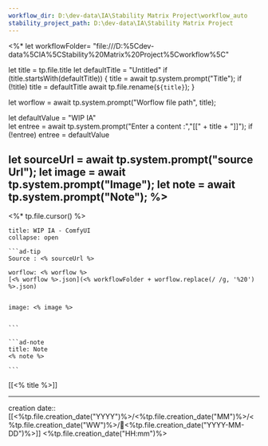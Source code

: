 ```yaml
---
workflow_dir: D:\dev-data\IA\Stability Matrix Project\workflow_auto
stability_project_path: D:\dev-data\IA\Stability Matrix Project
---
```

<%*
let workflowFolder= "file:///D:%5Cdev-data%5CIA%5CStability%20Matrix%20Project%5Cworkflow%5C"

  let title = tp.file.title
  let defaultTitle = "Untitled"
  if (title.startsWith(defaultTitle)) {
    title = await tp.system.prompt("Title");
    if (!title) title = defaultTitle
    await tp.file.rename(`${title}`);
  } 

let worflow = await tp.system.prompt("Worflow file path", title);

let defaultValue = "WIP IA"  
let entree = await tp.system.prompt("Enter a content :","[[" + title + "]]");
if (!entree) entree = defaultValue

let sourceUrl = await tp.system.prompt("source Url");
let image = await tp.system.prompt("Image");
let note = await tp.system.prompt("Note");
%>
---
<%* tp.file.cursor() %> 
`````ad-example
title: WIP IA - ComfyUI
collapse: open

```ad-tip
Source : <% sourceUrl %>

worflow: <% worflow %> 
[<% worflow %>.json](<% workflowFolder + worflow.replace(/ /g, '%20') %>.json)


image: <% image %> 


```

```ad-note
title: Note
<% note %> 

```

`````

[[<% title %>]]

---
creation date:: [[<%tp.file.creation_date("YYYY")%>/<%tp.file.creation_date("MM")%>/<%tp.file.creation_date("WW")%>/📒<%tp.file.creation_date("YYYY-MM-DD")%>]]  <%tp.file.creation_date("HH:mm")%>

